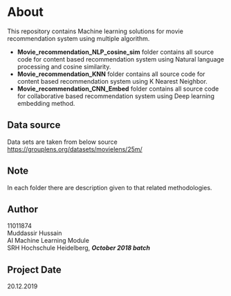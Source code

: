 # About
This repository contains Machine learning solutions for movie recommendation system using multiple algorithm.<br>
* **Movie_recommendation_NLP_cosine_sim** folder contains all source code for content based recommendation system using Natural language processing and cosine similarity. <br>
* **Movie_recommendation_KNN** folder contains all source code for content based recommendation system using K Nearest Neighbor.<br>
* **Movie_recommendation_CNN_Embed** folder contains all source code for collaborative based recommendation system using Deep learning embedding method.<br>
## Data source
Data sets are taken from below source<br>
<a href="https://grouplens.org/datasets/movielens/25m/">https://grouplens.org/datasets/movielens/25m/</a>
## Note 
In each folder there are description given to that related methodologies.
## Author
11011874<br>
Muddassir Hussain<br>
AI Machine Learning Module<br>
SRH Hochschule Heidelberg, ***October 2018 batch***
## Project Date
20.12.2019




